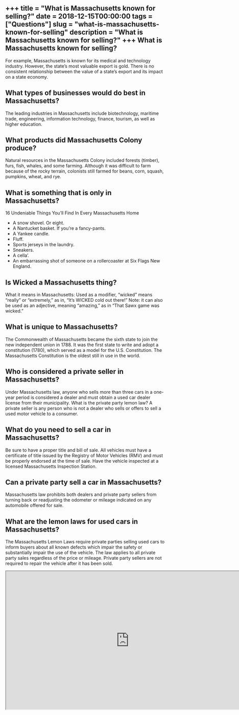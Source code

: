+++
title = "What is Massachusetts known for selling?"
date = 2018-12-15T00:00:00
tags = ["Questions"]
slug = "what-is-massachusetts-known-for-selling"
description = "What is Massachusetts known for selling?"
+++
What is Massachusetts known for selling?
----------------------------------------

For example, Massachusetts is known for its medical and technology industry. However, the state’s most valuable export is gold. There is no consistent relationship between the value of a state’s export and its impact on a state economy.

What types of businesses would do best in Massachusetts?
--------------------------------------------------------

The leading industries in Massachusetts include biotechnology, maritime trade, engineering, information technology, finance, tourism, as well as higher education.

What products did Massachusetts Colony produce?
-----------------------------------------------

Natural resources in the Massachusetts Colony included forests (timber), furs, fish, whales, and some farming. Although it was difficult to farm because of the rocky terrain, colonists still farmed for beans, corn, squash, pumpkins, wheat, and rye.

What is something that is only in Massachusetts?
------------------------------------------------

16 Undeniable Things You’ll Find In Every Massachusetts Home

- A snow shovel. Or eight.
- A Nantucket basket. If you’re a fancy-pants.
- A Yankee candle.
- Fluff.
- Sports jerseys in the laundry.
- Sneakers.
- A cella’.
- An embarrassing shot of someone on a rollercoaster at Six Flags New England.

Is Wicked a Massachusetts thing?
--------------------------------

What it means in Massachusetts: Used as a modifier, “wicked” means “really” or “extremely,” as in, “It’s WICKED cold out there!” Note: it can also be used as an adjective, meaning “amazing,” as in “That Sawx game was wicked.”

What is unique to Massachusetts?
--------------------------------

The Commonwealth of Massachusetts became the sixth state to join the new independent union in 1788. It was the first state to write and adopt a constitution (1780), which served as a model for the U.S. Constitution. The Massachusetts Constitution is the oldest still in use in the world.

Who is considered a private seller in Massachusetts?
----------------------------------------------------

Under Massachusetts law, anyone who sells more than three cars in a one-year period is considered a dealer and must obtain a used car dealer license from their municipality. What is the private party lemon law? A private seller is any person who is not a dealer who sells or offers to sell a used motor vehicle to a consumer.

What do you need to sell a car in Massachusetts?
------------------------------------------------

Be sure to have a proper title and bill of sale. All vehicles must have a certificate of title issued by the Registry of Motor Vehicles (RMV) and must be properly endorsed at the time of sale. Have the vehicle inspected at a licensed Massachusetts Inspection Station.

Can a private party sell a car in Massachusetts?
------------------------------------------------

Massachusetts law prohibits both dealers and private party sellers from turning back or readjusting the odometer or mileage indicated on any automobile offered for sale.

What are the lemon laws for used cars in Massachusetts?
-------------------------------------------------------

The Massachusetts Lemon Laws require private parties selling used cars to inform buyers about all known defects which impair the safety or substantially impair the use of the vehicle. The law applies to all private party sales regardless of the price or mileage. Private party sellers are not required to repair the vehicle after it has been sold.

<iframe allow="accelerometer; autoplay; clipboard-write; encrypted-media; gyroscope; picture-in-picture" allowfullscreen="" class="__youtube_prefs__  epyt-is-override  no-lazyload" data-no-lazy="1" data-origheight="433" data-origwidth="770" data-skipgform_ajax_framebjll="" height="433" id="_ytid_15220" loading="lazy" src="https://www.youtube.com/embed/Uwl3-jBNEd4?enablejsapi=1&autoplay=0&cc_load_policy=0&cc_lang_pref=&iv_load_policy=1&loop=0&modestbranding=0&rel=1&fs=1&playsinline=0&autohide=2&theme=dark&color=red&controls=1&" title="YouTube player" width="770"></iframe>